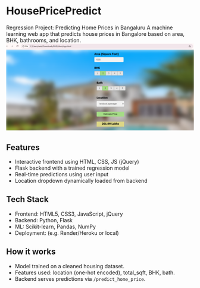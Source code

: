 # HousePricePredict
Regression Project: Predicting Home Prices in Bangaluru
A machine learning web app that predicts house prices in Bangalore based on area, BHK, bathrooms, and location.
![App Screenshot](Screenshot.png)
## Features 
- Interactive frontend using HTML, CSS, JS (jQuery)
- Flask backend with a trained regression model
- Real-time predictions using user input
- Location dropdown dynamically loaded from backend
## Tech Stack
- Frontend: HTML5, CSS3, JavaScript, jQuery
- Backend: Python, Flask
- ML: Scikit-learn, Pandas, NumPy
- Deployment: (e.g. Render/Heroku or local)
## How it works
- Model trained on a cleaned housing dataset.
- Features used: location (one-hot encoded), total_sqft, BHK, bath.
- Backend serves predictions via `/predict_home_price`.
